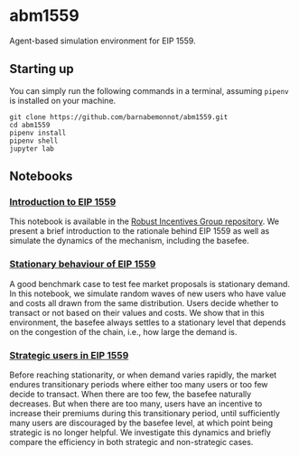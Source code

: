 # abm1559

Agent-based simulation environment for EIP 1559.

## Starting up

You can simply run the following commands in a terminal, assuming `pipenv` is installed on your machine.

```
git clone https://github.com/barnabemonnot/abm1559.git
cd abm1559
pipenv install
pipenv shell
jupyter lab
```

## Notebooks

### [Introduction to EIP 1559](https://github.com/ethereum/rig/blob/master/eip1559/eip1559.ipynb)

This notebook is available in the [Robust Incentives Group repository](https://github.com/ethereum/rig/blob/master/eip1559/eip1559.ipynb). We present a brief introduction to the rationale behind EIP 1559 as well as simulate the dynamics of the mechanism, including the basefee.

### [Stationary behaviour of EIP 1559](https://github.com/barnabemonnot/abm1559/blob/master/notebooks/stationary1559.ipynb)

A good benchmark case to test fee market proposals is stationary demand. In this notebook, we simulate random waves of new users who have value and costs all drawn from the same distribution. Users decide whether to transact or not based on their values and costs. We show that in this environment, the basefee always settles to a stationary level that depends on the congestion of the chain, i.e., how large the demand is.

### [Strategic users in EIP 1559](https://github.com/barnabemonnot/abm1559/blob/master/notebooks/strategicUser.ipynb)

Before reaching stationarity, or when demand varies rapidly, the market endures transitionary periods where either too many users or too few decide to transact. When there are too few, the basefee naturally decreases. But when there are too many, users have an incentive to increase their premiums during this transitionary period, until sufficiently many users are discouraged by the basefee level, at which point being strategic is no longer helpful. We investigate this dynamics and briefly compare the efficiency in both strategic and non-strategic cases.